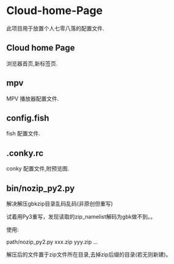 # Cloud-home-Page
此项目用于放置个人七零八落的配置文件.

## Cloud home Page
浏览器首页,新标签页.

## mpv
MPV 播放器配置文件.

## config.fish
fish 配置文件.

## .conky.rc
conky 配置文件,附预览图.

## bin/nozip_py2.py
解决解压gbkzip目录乱码乱码(非原创但重写)

试着用Py3重写，发现读取的zip_namelist解码为gbk做不到。。

使用: 

path/nozip_py2.py  xxx.zip yyy.zip ...

解压后的文件置于zip文件所在目录,去掉zip后缀的目录(若无则新建)。

